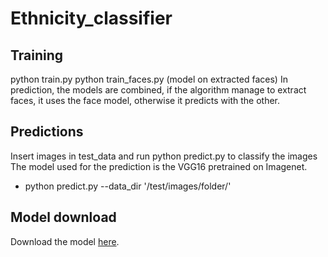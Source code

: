 # Ethnicity_classifier

## Training
python train.py 
python train_faces.py (model on extracted faces)
In prediction, the models are combined, if the algorithm manage to extract faces, it uses the face model, 
otherwise it predicts with the other.

## Predictions
Insert images in test_data and run python predict.py to classify the images
The model used for the prediction is the VGG16 pretrained on Imagenet.

* python predict.py --data\_dir '/test/images/folder/'

## Model download
Download the model [here](https://drive.google.com/open?id=1xrT7Nn-ErWDEZrq1Pt109odfBpcAnCHd).



